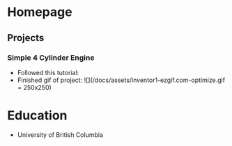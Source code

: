 # Homepage

## Projects
### Simple 4 Cylinder Engine
- Followed this tutorial: 
- Finished gif of project: ![](/docs/assets/inventor1-ezgif.com-optimize.gif = 250x250)

# Education
- University of British Columbia
